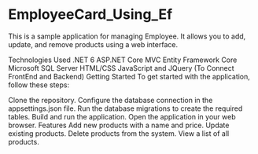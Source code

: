 # EmployeeCard_Using_Ef

This is a sample application for managing Employee. It allows you to add, update, and remove products using a web interface.

Technologies Used
.NET 6
ASP.NET Core MVC
Entity Framework Core 
Microsoft SQL Server
HTML/CSS
JavaScript and JQuery (To Connect FrontEnd and Backend)
Getting Started
To get started with the application, follow these steps:

Clone the repository.
Configure the database connection in the appsettings.json file.
Run the database migrations to create the required tables.
Build and run the application.
Open the application in your web browser.
Features
Add new products with a name and price.
Update existing products.
Delete products from the system.
View a list of all products.

